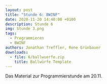```yaml
---
layout: post
title: "Stunde 6: BWINF"
date: 2020-11-20 14:40:00 +0100
description: Stunde 6
img: Stunde 3.png
tags:
  - Programmieren
  - BWINF
authors: Jonathan Treffler, Rene Grünbauer
downloads:
  - file: 6/ballwuerfe.zip
    title: Ballwürfe Template
---
```


Das Material zur Programmierstunde am 20.11.
